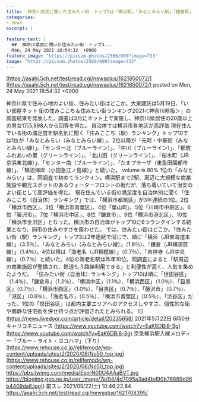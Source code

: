 ```yaml
---
title:  神奈川県民に聞いた住みたい街　トップ3は「横浜駅」「みなとみらい駅」「鎌倉駅」  ★3  
categories:
- news
excerpt: |
  
feature_text: |
  ##  神奈川県民に聞いた住みたい街　トップ3...
  Mon, 24 May 2021 18:54:32  +0900
feature_image: "https://picsum.photos/2560/600?image=733"
image: "https://picsum.photos/2560/600?image=733"
---
```


[https://asahi.5ch.net/test/read.cgi/newsplus/1621850072/](https://asahi.5ch.net/test/read.cgi/newsplus/1621850072/)
posted on Mon, 24 May 2021 18:54:32  +0900

<!--more-->

神奈川県で住み心地のよい街、住みたい街はどこか。大東建託は5月19日、「いい部屋ネット 街の住みここち＆住みたい街ランキング2021＜神奈川県版＞」の調査結果を発表した。調査は3月にネット上で実施し、神奈川県居住の20歳以上の男女1万5,898人から回答を得た。 自治体では横浜市各地区が高評価 現在住んでいる街の満足度を駅名別に聞く「住みここち（駅）ランキング」トップ10では1位が「みなとみらい（みなとみらい線）」、2位以降が「元町・中華街（みなとみらい線）」、「センター北（ブルーライン）」、「中川（ブルーライン）」、「都筑ふれあいの里（グリーンライン）」、「北山田（グリーンライン）」、「桜木町（JR京浜東北線）」、「センター南（ブルーライン）」、「たまプラーザ（東急田園都市線）」、「鵠沼海岸（小田急江ノ島線）」と続いた。 volume is 80% 1位の「みなとみらい」は、同調査で初めてランクイン。横浜駅まで2駅、周辺に大規模な商業施設や観光スポットのあるウォーターフロントの街だが、落ち着いていて治安のよい街として高評価を得た。 現在住んでいる街の満足度を自治体別に聞く「住みここち（自治体）ランキング」では、「横浜市都筑区」が3年連続の1位。2位「横浜市西区」、3位「横浜市青葉区」、4位「葉山町」、5位「川崎市中原区」、6位「藤沢市」、7位「横浜市中区」、8位「鎌倉市」、9位「横浜市港北区」、10位「横浜市金沢区」となった。横浜市の自治体がトップ10に6つランクインする結果となり、同市の住みやすさを窺わせた。 では、住みたい街はどこか。「住みたい街（駅）ランキング」トップ3は2年連続で同じで、順に「横浜（JR東海道本線）」（3.5％）、「みなとみらい（みなとみらい線）」（1.8％）、「鎌倉（JR横須賀線）」（1.4％）。4位以降は「海老名（JR相模線）」（0.7％）、「吉祥寺（JR中央線）」（0.7％）と続いた。4位の海老名駅は昨年10位。同調査によると「駅周辺の商業施設が整備され、鉄道も３路線利用できる」と利便性が高く、人気を集めたようだ。 「住みたい街（自治体）ランキング」トップ10は順に「世田谷区」（1.4％）、「鎌倉市」（1.2％）、「横浜中区」（1.1％）、「横浜西区」（1.0％）、「目黒区」（0.7％）、「横浜市西区」（1.0％）、「目黒区」（0.7％）、「藤沢市」（0.7％）、「港区」（0.6％）、「海老名市」（0.5％）、「横浜市青葉区」（0.5％）、「渋谷区」だった。1位の「世田谷区」は都内主要エリアへのアクセスしやすさ、個性的な街や閑静な住宅街を併せ持つ点が評価されたとみられる。 ![](https://news.livedoor.com/article/detail/20235658/ 2021年5月22日 6時0分 キャリコネニュース [https://www.youtube.com/watch?v=EaK6DBi8-3g](https://www.youtube.com/watch?v=EaK6DBi8-3g) 京急横浜駅入線メロディー「ブルー・ライト・ヨコハマ」（下り） [https://www.rehouse.co.jp/relifemode/wp-content/uploads/sites/2/2020/08/No50_top.jpg](https://www.rehouse.co.jp/relifemode/wp-content/uploads/sites/2/2020/08/No50_top.jpg) https://pbs.twimg.com/media/EsprN00U4AAaBVT.jpg [https://blogimg.goo.ne.jp/user_image/7e/94/4d7095a3ad4bd90b76889d96b4409da6.jpg)](https://blogimg.goo.ne.jp/user_image/7e/94/4d7095a3ad4bd90b76889d96b4409da6.jpg)) 前スレ 2021/05/22(土) 10:46:22.84 https://asahi.5ch.net/test/read.cgi/newsplus/1621708395/
